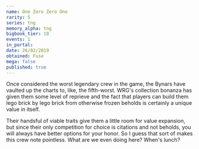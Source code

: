 ```yaml
---
name: One Zero Zero One
rarity: 5
series: tng
memory_alpha: tng
bigbook_tier: 10
events: 1
in_portal:
date: 26/02/2019
obtained: Fuse
mega: false
published: true
---
```


Once considered the worst legendary crew in the game, the Bynars have vaulted up the charts to, like, the fifth-worst. WRG's collection bonanza has given them some level of reprieve and the fact that players can build them lego brick by lego brick from otherwise frozen beholds is certainly a unique value in itself.

Their handsful of viable traits give them a little room for value expansion, but since their only competition for choice is citations and not beholds, you will always have better options for your honor. So I guess that sort of makes this crew note pointless. What are we even doing here? When's lunch?
